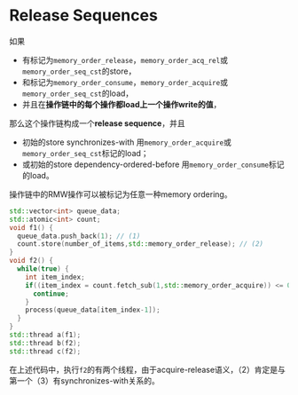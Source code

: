 # Release Sequences

如果

* 有标记为`memory_order_release`，`memory_order_acq_rel`或`memory_order_seq_cst`的store，
* 和标记为`memory_order_consume`，`memory_order_acquire`或`memory_order_seq_cst`的load，
* 并且在**操作链中的每个操作都load上一个操作write的值**，

那么这个操作链构成一个**release sequence**，并且
* 初始的store synchronizes-with 用`memory_order_acquire`或`memory_order_seq_cst`标记的load；
* 或初始的store dependency-ordered-before 用`memory_order_consume`标记的load。

操作链中的RMW操作可以被标记为任意一种memory ordering。

```cpp
std::vector<int> queue_data;
std::atomic<int> count;
void f1() {
  queue_data.push_back(1); // (1)
  count.store(number_of_items,std::memory_order_release); // (2)
}
void f2() {
  while(true) {
    int item_index;
    if((item_index = count.fetch_sub(1,std::memory_order_acquire)) <= 0) { // (3)
      continue;
    }
    process(queue_data[item_index-1]);
  }
}
std::thread a(f1);
std::thread b(f2);
std::thread c(f2);
```

在上述代码中，执行`f2`的有两个线程，由于acquire-release语义，（2）肯定是与第一个（3）有synchronizes-with关系的。